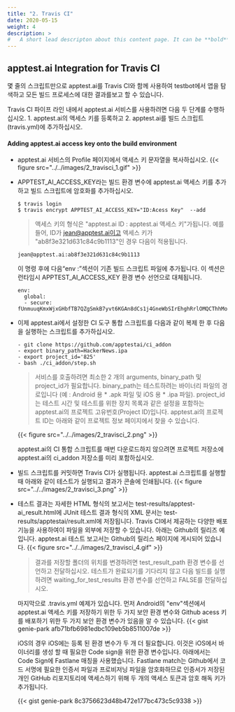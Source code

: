 ```yaml
---
title: "2. Travis CI"
date: 2020-05-15
weight: 4
description: >
#   A short lead descripton about this content page. It can be **bold** or _italic_ and can be split over multiple paragraphs.
---
```


## apptest.ai Integration for Travis CI

몇 줄의 스크립트만으로 apptest.ai를 Travis CI와 함께 사용하여 testbot에서 앱을 탐색하고 모든 빌드 프로세스에 대한 결과를보고 할 수 있습니다.

Travis CI 파이프 라인 내에서 apptest.ai 서비스를 사용하려면 다음 두 단계를 수행하십시오. 1. apptest.ai의 액세스 키를 등록하고 2. apptest.ai를 빌드 스크립트 (travis.yml)에 추가하십시오.


#### Adding apptest.ai access key onto the build environment

- apptest.ai 서비스의 Profile 페이지에서 액세스 키 문자열을 복사하십시오.
  {{< figure src="../../images/2_travisci_1.gif" >}}


- APPTEST_AI_ACCESS_KEY라는 빌드 환경 변수에 apptest.ai 액세스 키를 추가하고 빌드 스크립트에 암호화를 추가하십시오.

  ```
  $ travis login
  $ travis encrypt APPTEST_AI_ACCESS_KEY="ID:Acess Key"  --add
  ```

  > 액세스 키의 형식은 "apptest.ai ID : apptest.ai 액세스 키"가됩니다. 예를 들어, ID가 jean@apptest.ai이고 액세스 키가 "ab8f3e321d631c84c9b1113"인 경우 다음이 적용됩니다.

  ```
  jean@apptest.ai:ab8f3e321d631c84c9b1113
  ```

  이 명령 후에 다음“env :”섹션이 기존 빌드 스크립트 파일에 추가됩니다. 이 섹션은 런타임시 APPTEST_AI_ACCESS_KEY 환경 변수 선언으로 대체됩니다.

  ```
  env:
    global:
    - secure: fUnmuuqKmxWjxGHbfTB7QZgSmkB7yvt6KGAn8dCs1j4GneWbSIrEhghRrlOMQCThhMoetou4H+NaWeTXRRa4fpoCGm1U51RbD+J4DrbKWj3MzRupzByEAsaWhmvCaYVgCOlkYgaApcvujIrpw1rUTQVio8+WoYIXgXx3B
  ```

- 이제 apptest.ai에서 설정한 CI 도구 통합 스크립트를 다음과 같이 복제 한 후 다음을 실행하는 스크립트를 추가하십시오.

  ```
  - git clone https://github.com/apptestai/ci_addon
  - export binary_path=HackerNews.ipa
  - export project_id='825'
  - bash ./ci_addon/step.sh
  ```

  > 서비스를 호출하려면 최소한 2 개의 arguments, binary_path 및 project_id가 필요합니다. binary_path는 테스트하려는 바이너리 파일의 경로입니다 (예 : Android 용 * .apk 파일 및 iOS 용 * .ipa 파일). project_id는 테스트 시간 및 테스트를 위한 장치 목록과 같은 설정을 포함하는 apptest.ai의 프로젝트 고유번호(Project ID)입니다. apptest.ai의 프로젝트 ID는 아래와 같이 프로젝트 정보 페이지에서 찾을 수 있습니다.
  
  {{< figure src="../../images/2_travisci_2.png" >}}



  apptest.ai의 CI 통합 스크립트를 매번 다운로드하지 않으려면 프로젝트 저장소에 apptest.ai의 ci_addon 저장소를 미리 포함하십시오.

- 빌드 스크립트를 커밋하면 Travis CI가 실행됩니다. apptest.ai 스크립트를 실행할 때 아래와 같이 테스트가 실행되고 결과가 콘솔에 인쇄됩니다.
  {{< figure src="../../images/2_travisci_3.png" >}}


- 테스트 결과는 자세한 HTML 형식의 보고서는 test-results/apptest-ai_result.html에 JUnit 테스트 결과 형식의 XML 문서는 test-results/apptestai/result.xml에 저장됩니다. Travis CI에서 제공하는 다양한 배포 기능을 사용하여이 파일을 외부에 저장할 수 있습니다. 아래는 Github의 릴리즈 예입니다. apptest.ai 테스트 보고서는 Github의 릴리스 페이지에 게시되어 있습니다.
  {{< figure src="../../images/2_travisci_4.gif" >}}


  > 결과를 저장할 폴더의 위치를 변경하려면 test_result_path 환경 변수를 선언하고 전달하십시오. 테스트가 완료되기를 기다리지 않고 다음 빌드를 실행하려면 waiting_for_test_results 환경 변수를 선언하고 FALSE를 전달하십시오.


  마지막으로 .travis.yml 예제가 있습니다. 먼저 Android의 "env"섹션에서 apptest.ai 액세스 키를 저장하기 위한 두 가지 보안 환경 변수와 Github acess 키를 배포하기 위한 두 가지 보안 환경 변수가 있음을 알 수 있습니다.
  {{< gist genie-park afb71bfb6981edbc109eb5b8511007de >}}


  iOS의 경우 iOS에는 등록 된 환경 변수가 두 개 더 필요합니다. 이것은 iOS에서 바이너리를 생성 할 때 필요한 Code sign을 위한 환경 변수입니다. 아래에서는 Code Sign에 Fastlane 매칭을 사용했습니다. Fastlane match는 Github에서 코드 서명에 필요한 인증서 파일과 프로비저닝 파일을 암호화하므로 인증서가 저장된 개인 GitHub 리포지토리에 액세스하기 위해 두 개의 액세스 토큰과 암호 해독 키가 추가됩니다.


  {{< gist genie-park 8c3756623d48b472e177bc473c5c9338 >}}